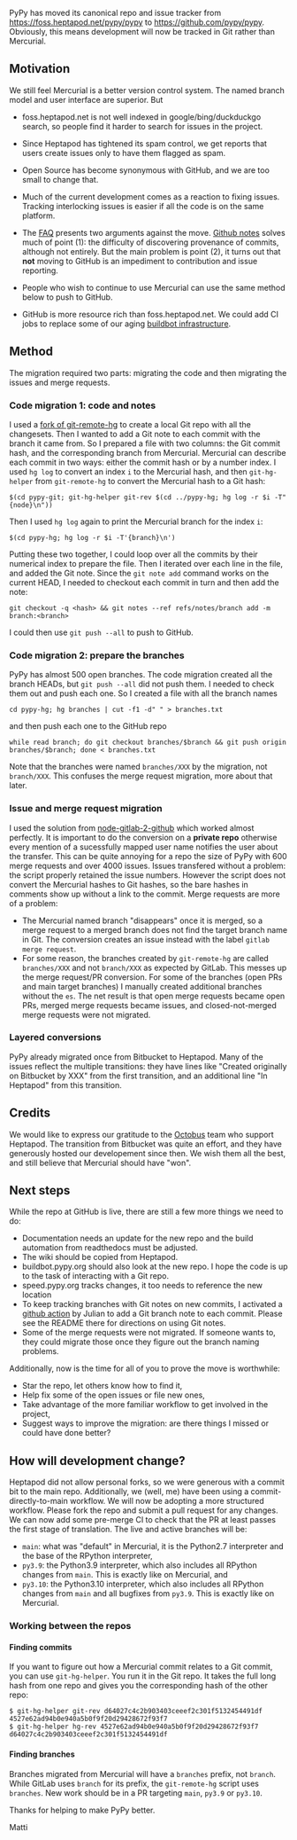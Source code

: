 <!--
.. title: PyPy moved to Git, GitHub
.. slug: pypy-moved-to-git-github
.. date: 2023-12-29 14:19:55 UTC
.. tags: 
.. category: 
.. link: 
.. description: 
.. type: text
.. author: mattip
-->

PyPy has moved its canonical repo and issue tracker from
<https://foss.heptapod.net/pypy/pypy> to <https://github.com/pypy/pypy>. Obviously,
this means development will now be tracked in Git rather than Mercurial.

## Motivation

We still feel Mercurial is a better version control system. The named branch
model and user interface are superior. But

- foss.heptapod.net is not well indexed in google/bing/duckduckgo
  search, so people find it harder to search for issues in the project.

- Since Heptapod has tightened its spam control, we get reports that
  users create issues only to have them flagged as spam.

- Open Source has become synonymous with GitHub, and we are too small to
  change that.

- Much of the current development comes as a reaction to fixing issues.
  Tracking interlocking issues is easier if all the code is on the same
  platform.

- The [FAQ](https://doc.pypy.org/en/latest/faq.html#why-doesn-t-pypy-use-git-and-move-to-github)
  presents two arguments against the move. [Github notes](https://git-scm.com/docs/git-notes)
  solves much of point (1): the difficulty of discovering provenance of
  commits, although not entirely. But the main problem is point (2), it turns
  out that __not__ moving to GitHub is an impediment to contribution and issue
  reporting.

- People who wish to continue to use Mercurial can use the same method below to
  push to GitHub.

- GitHub is more resource rich than foss.heptapod.net. We could add CI
  jobs to replace some of our aging [buildbot
  infrastructure](https://buildbot.pypy.org).

## Method

The migration required two parts: migrating the code and then migrating the
issues and merge requests.

### Code migration 1: code and notes

I used a [fork of git-remote-hg](https://github.com/mnauw/git-remote-hg) to
create a local Git repo with all the changesets. Then I wanted to add a Git
note to each commit with the branch it came from. So I prepared a file with two
columns: the Git commit hash, and the corresponding branch from Mercurial.
Mercurial can describe each commit in two ways: either the commit hash or by a
number index. I used `hg log` to convert an index `i` to the Mercurial hash,
and then `git-hg-helper` from `git-remote-hg` to convert the Mercurial hash to
a Git hash:
```
$(cd pypy-git; git-hg-helper git-rev $(cd ../pypy-hg; hg log -r $i -T"{node}\n"))
```

Then I used `hg log` again to print the Mercurial branch for the index `i`:
```
$(cd pypy-hg; hg log -r $i -T'{branch}\n')
```

Putting these two together, I could loop over all the commits by their
numerical index to prepare the file. Then I iterated over each line in the
file, and added the Git note. Since the `git note add` command works on the
current HEAD, I needed to checkout each commit in turn and then add the note:
```
git checkout -q <hash> && git notes --ref refs/notes/branch add -m branch:<branch>
```

I could then use `git push --all` to push to GitHub.

### Code migration 2: prepare the branches

PyPy has almost 500 open branches. The code migration created all the branch
HEADs, but `git push --all` did not push them. I needed to check them out and
push each one. So I created a file with all the branch names
```
cd pypy-hg; hg branches | cut -f1 -d" " > branches.txt
```

and then push each one to the GitHub repo

```
while read branch; do git checkout branches/$branch && git push origin branches/$branch; done < branches.txt
```

Note that the branches were named `branches/XXX` by the migration, not `branch/XXX`. This confuses the merge request migration, more about that later.

### Issue and merge request migration

I used the solution from
[node-gitlab-2-github](https://github.com/piceaTech/node-gitlab-2-github) which
worked almost perfectly. It is important to do the conversion on a __private
repo__ otherwise every mention of a sucessfully mapped user name notifies
the user about the transfer. This can be quite annoying for a repo the size of
PyPy with 600 merge requests and over 4000 issues. Issues transfered without a
problem: the script properly retained the issue numbers. However the script
does not convert the Mercurial hashes to Git hashes, so the bare hashes in
comments show up without a link to the commit. Merge requests are more of a problem:

- The Mercurial named branch "disappears" once it is merged, so a merge request
  to a merged branch does not find the target branch name in Git. The
  conversion creates an issue instead with the label `gitlab merge request`.
- For some reason, the branches created by `git-remote-hg` are called
  `branches/XXX` and not `branch/XXX` as expected by GitLab. This messes up the
  merge request/PR conversion. For some of the branches (open PRs and main
  target branches) I manually created additional branches without the `es`. The
  net result is that open merge requests became open PRs, merged merge requests
  became issues, and closed-not-merged merge requests were not migrated.

### Layered conversions
PyPy already migrated once from Bitbucket to Heptapod. Many of the issues
reflect the multiple transitions: they have lines like "Created originally on
Bitbucket by XXX" from the first transition, and an additional line "In
Heptapod" from this transition.

## Credits
We would like to express our gratitude to the [Octobus](https://octobus.net/)
team who support Heptapod. The transition from Bitbucket was quite an effort,
and they have generously hosted our developement since then. We wish them all
the best, and still believe that Mercurial should have "won".

## Next steps

While the repo at GitHub is live, there are still a few more things we need to
do:

- Documentation needs an update for the new repo and the build automation from
  readthedocs must be adjusted.
- The wiki should be copied from Heptapod.
- buildbot.pypy.org should also look at the new repo. I hope the code is up to
  the task of interacting with a Git repo.
- speed.pypy.org tracks changes, it too needs to reference the new location
- To keep tracking branches with Git notes on new commits, I activated a
  [github action](https://github.com/Julian/named-branch-action) by Julian to
  add a Git branch note to each commit. Please see the README there for
  directions on using Git notes.
- Some of the merge requests were not migrated. If someone wants to, they could
  migrate those once they figure out the branch naming problems.

Additionally, now is the time for all of you to prove the move is worthwhile:

- Star the repo, let others know how to find it,
- Help fix some of the open issues or file new ones,
- Take advantage of the more familiar workflow to get involved in the project,
- Suggest ways to improve the migration: are there things I missed or could
  have done better?

## How will development change?
Heptapod did not allow personal forks, so we were generous with a commit bit to
the main repo. Additionally, we (well, me) have been using a
commit-directly-to-main workflow. We will now be adopting a more structured
workflow. Please fork the repo and submit a pull request for any changes. We
can now add some pre-merge CI to check that the PR at least passes the first
stage of translation. The live and active branches will be:
- `main`: what was "default" in Mercurial, it is the Python2.7 interpreter and
  the base of the RPython interpreter,
- `py3.9`: the Python3.9 interpreter, which also includes all RPython changes
  from `main`. This is exactly like on Mercurial, and
- `py3.10`: the Python3.10 interpreter, which also includes all RPython changes
  from `main` and all bugfixes from `py3.9`. This is exactly like on Mercurial.

### Working between the repos

#### Finding commits

If you want to figure out how a Mercurial commit relates to a Git commit, you
can use `git-hg-helper`. You run it in the Git repo. It takes the full long
hash from one repo and gives you the corresponding hash of the other repo:
```
$ git-hg-helper git-rev d64027c4c2b903403ceeef2c301f5132454491df
4527e62ad94b0e940a5b0f9f20d29428672f93f7
$ git-hg-helper hg-rev 4527e62ad94b0e940a5b0f9f20d29428672f93f7
d64027c4c2b903403ceeef2c301f5132454491df
```

#### Finding branches

Branches migrated from Mercurial will have a `branches` prefix, not `branch`.
While GitLab uses `branch` for its prefix, the `git-remote-hg` script uses
`branches`. New work should be in a PR targeting `main`, `py3.9` or `py3.10`.

Thanks for helping to make PyPy better.

Matti
